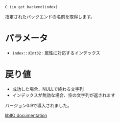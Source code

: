 ```
C_iio_get_backend(index)
```

指定されたバックエンドの名前を取得します。

# パラメータ

  * `index::UInt32` : 属性に対応するインデックス

# 戻り値

  * 成功した場合、NULLで終わる文字列
  * インデックスが無効な場合、空の文字列が返されます

バージョン0.9で導入されました。

[libIIO documentation](https://analogdevicesinc.github.io/libiio/master/libiio/group__TopLevel.html#ga0b950d578c5e4e06232949159c491dab)
